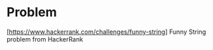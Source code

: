 **Problem**
================
[https://www.hackerrank.com/challenges/funny-string] Funny String problem from HackerRank